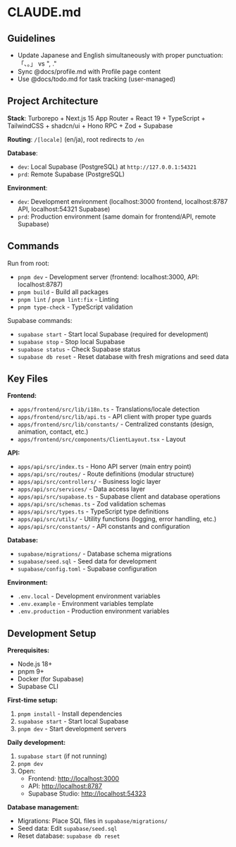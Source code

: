 # CLAUDE.md

## Guidelines

- Update Japanese and English simultaneously with proper punctuation: 「、。」 vs ", ."
- Sync @docs/profile.md with Profile page content
- Use @docs/todo.md for task tracking (user-managed)

## Project Architecture

**Stack**: Turborepo + Next.js 15 App Router + React 19 + TypeScript + TailwindCSS + shadcn/ui + Hono RPC + Zod + Supabase

**Routing**: `/[locale]` (en/ja), root redirects to `/en`

**Database**:

- `dev`: Local Supabase (PostgreSQL) at `http://127.0.0.1:54321`
- `prd`: Remote Supabase (PostgreSQL)

**Environment**:

- `dev`: Development environment (localhost:3000 frontend, localhost:8787 API, localhost:54321 Supabase)
- `prd`: Production environment (same domain for frontend/API, remote Supabase)

## Commands

Run from root:

- `pnpm dev` - Development server (frontend: localhost:3000, API: localhost:8787)
- `pnpm build` - Build all packages
- `pnpm lint` / `pnpm lint:fix` - Linting
- `pnpm type-check` - TypeScript validation

Supabase commands:

- `supabase start` - Start local Supabase (required for development)
- `supabase stop` - Stop local Supabase
- `supabase status` - Check Supabase status
- `supabase db reset` - Reset database with fresh migrations and seed data

## Key Files

**Frontend:**

- `apps/frontend/src/lib/i18n.ts` - Translations/locale detection
- `apps/frontend/src/lib/api.ts` - API client with proper type guards
- `apps/frontend/src/lib/constants/` - Centralized constants (design, animation, contact, etc.)
- `apps/frontend/src/components/ClientLayout.tsx` - Layout

**API:**

- `apps/api/src/index.ts` - Hono API server (main entry point)
- `apps/api/src/routes/` - Route definitions (modular structure)
- `apps/api/src/controllers/` - Business logic layer
- `apps/api/src/services/` - Data access layer
- `apps/api/src/supabase.ts` - Supabase client and database operations
- `apps/api/src/schemas.ts` - Zod validation schemas
- `apps/api/src/types.ts` - TypeScript type definitions
- `apps/api/src/utils/` - Utility functions (logging, error handling, etc.)
- `apps/api/src/constants/` - API constants and configuration

**Database:**

- `supabase/migrations/` - Database schema migrations
- `supabase/seed.sql` - Seed data for development
- `supabase/config.toml` - Supabase configuration

**Environment:**

- `.env.local` - Development environment variables
- `.env.example` - Environment variables template
- `.env.production` - Production environment variables

## Development Setup

**Prerequisites:**

- Node.js 18+
- pnpm 9+
- Docker (for Supabase)
- Supabase CLI

**First-time setup:**

1. `pnpm install` - Install dependencies
2. `supabase start` - Start local Supabase
3. `pnpm dev` - Start development servers

**Daily development:**

1. `supabase start` (if not running)
2. `pnpm dev`
3. Open:
   - Frontend: <http://localhost:3000>
   - API: <http://localhost:8787>
   - Supabase Studio: <http://localhost:54323>

**Database management:**

- Migrations: Place SQL files in `supabase/migrations/`
- Seed data: Edit `supabase/seed.sql`
- Reset database: `supabase db reset`
